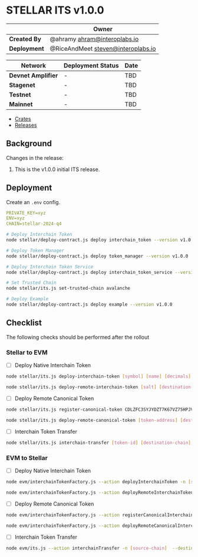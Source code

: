 # STELLAR ITS v1.0.0

|                | **Owner**                            |
| -------------- | ------------------------------------ |
| **Created By** | @ahramy <ahram@interoplabs.io>       |
| **Deployment** | @RiceAndMeet <steven@interoplabs.io> |

| **Network**          | **Deployment Status** | **Date** |
| -------------------- | --------------------- | -------- |
| **Devnet Amplifier** | -                     | TBD      |
| **Stagenet**         | -                     | TBD      |
| **Testnet**          | -                     | TBD      |
| **Mainnet**          | -                     | TBD      |

- [Crates](https://crates.io/users/interoplabs-ci)
- [Releases](https://github.com/axelarnetwork/axelar-cgp-stellar/releases)

## Background

Changes in the release:

1. This is the v1.0.0 initial ITS release.

## Deployment

Create an `.env` config.

```yaml
PRIVATE_KEY=xyz
ENV=xyz
CHAIN=stellar-2024-q4
```

```bash
# Deploy Interchain Token
node stellar/deploy-contract.js deploy interchain_token --version v1.0.0

# Deploy Token Manager
node stellar/deploy-contract.js deploy token_manager --version v1.0.0

# Deploy Interchain Token Service
node stellar/deploy-contract.js deploy interchain_token_service --version v1.0.0

# Set Trusted Chain
node stellar/its.js set-trusted-chain avalanche

# Deploy Example
node stellar/deploy-contract.js deploy example --version v1.0.0
```

## Checklist

The following checks should be performed after the rollout

### Stellar to EVM

- [ ] Deploy Native Interchain Token

```bash
node stellar/its.js deploy-interchain-token [symbol] [name] [decimals] [salt] [initial-supply]

node stellar/its.js deploy-remote-interchain-token [salt] [destination-chain] [gas-token-address] [gas-fee-amount]
```

- [ ] Deploy Remote Canonical Token

```bash
node stellar/its.js register-canonical-token CDLZFC3SYJYDZT7K67VZ75HPJVIEUVNIXF47ZG2FB2RMQQVU2HHGCYSC

node stellar/its.js deploy-remote-canonical-token [token-address] [destination-chain] [gas-token-address] [gas-fee-amount]
```

- [ ] Interchain Token Transfer

```bash
node stellar/its.js interchain-transfer [token-id] [destination-chain] [destinationAddress] [amount] [data] [gas-token-address] [gas-fee-amount]
```

### EVM to Stellar

- [ ] Deploy Native Interchain Token

```bash
node evm/interchainTokenFactory.js --action deployInterchainToken -n [source-chain] --destinationChain stellar --salt "salt" --name "test" --symbol "test" --decimals 18

node evm/interchainTokenFactory.js --action deployRemoteInterchainToken -n [source-chain] --destinationChain stellar --salt "salt"
```

- [ ] Deploy Remote Canonical Token

```bash
node evm/interchainTokenFactory.js --action registerCanonicalInterchainToken -n [source-chain] --destinationChain stellar --tokenAddress [token-address]

node evm/interchainTokenFactory.js --action deployRemoteCanonicalInterchainToken -n [source-chain] --destinationChain stellar --originalChain [original-chain] --tokenAddress [token-address]
```

- [ ] Interchain Token Transfer

```bash
node evm/its.js --action interchainTransfer -n [source-chain]  --destinationChain stellar --destinationAddress [destination-address] --tokenId [token-id] --amount [amount]
```
